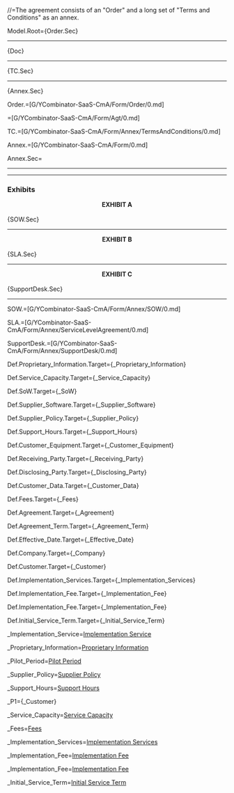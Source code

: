 //=The agreement consists of an "Order" and a long set of "Terms and Conditions" as an annex.

Model.Root={Order.Sec}<hr>{Doc}<hr>{TC.Sec}<hr>{Annex.Sec}

Order.=[G/YCombinator-SaaS-CmA/Form/Order/0.md]

=[G/YCombinator-SaaS-CmA/Form/Agt/0.md]

TC.=[G/YCombinator-SaaS-CmA/Form/Annex/TermsAndConditions/0.md]

Annex.=[G/YCombinator-SaaS-CmA/Form/0.md]

Annex.Sec=<hr><hr><h3>Exhibits</h3><center><b>EXHIBIT A</b></center><br>{SOW.Sec}<hr><center><b>EXHIBIT B</b></center><br>{SLA.Sec}<hr><center><b>EXHIBIT C</b></center><br>{SupportDesk.Sec}<hr>

SOW.=[G/YCombinator-SaaS-CmA/Form/Annex/SOW/0.md]

SLA.=[G/YCombinator-SaaS-CmA/Form/Annex/ServiceLevelAgreement/0.md]

SupportDesk.=[G/YCombinator-SaaS-CmA/Form/Annex/SupportDesk/0.md]

Def.Proprietary_Information.Target={_Proprietary_Information}

Def.Service_Capacity.Target={_Service_Capacity}

Def.SoW.Target={_SoW}

Def.Supplier_Software.Target={_Supplier_Software}

Def.Supplier_Policy.Target={_Supplier_Policy}

Def.Support_Hours.Target={_Support_Hours}

Def.Customer_Equipment.Target={_Customer_Equipment}

Def.Receiving_Party.Target={_Receiving_Party}

Def.Disclosing_Party.Target={_Disclosing_Party}

Def.Customer_Data.Target={_Customer_Data}

Def.Fees.Target={_Fees}

Def.Agreement.Target={_Agreement}

Def.Agreement_Term.Target={_Agreement_Term}

Def.Effective_Date.Target={_Effective_Date}

Def.Company.Target={_Company}

Def.Customer.Target={_Customer}

Def.Implementation_Services.Target={_Implementation_Services}

Def.Implementation_Fee.Target={_Implementation_Fee}

Def.Implementation_Fee.Target={_Implementation_Fee}

Def.Initial_Service_Term.Target={_Initial_Service_Term}

_Implementation_Service=<a href='#Def.Implementation_Service.Target' class='definedterm'>Implementation Service</a>

_Proprietary_Information=<a href='#Def.Proprietary_Information.Target' class='definedterm'>Proprietary Information</a>

_Pilot_Period=<a href='#Def.Pilot_Period.Target' class='definedterm'>Pilot Period</a>

_Supplier_Policy=<a href='#Def.Supplier_Policy.Target' class='definedterm'>Supplier Policy</a>

_Support_Hours=<a href='#Def.Support_Hours.Target' class='definedterm'>Support Hours</a>

_P1={_Customer}

_Service_Capacity=<a href="#Def.Service_Capacity.Target" class="definedterm">Service Capacity</a>

_Fees=<a href="#Def.Fees.Target" class="definedterm">Fees</a>

_Implementation_Services=<a href="#Def.Implementation_Services.Target" class="definedterm">Implementation Services</a>

_Implementation_Fee=<a href="#Def.Implementation_Fee.Target" class="definedterm">Implementation Fee</a>

_Implementation_Fee=<a href="#Def.Implementation_Fee.Target" class="definedterm">Implementation Fee</a>

_Initial_Service_Term=<a href="#Def.Initial_Service_Term.Target" class="definedterm">Initial Service Term</a>
